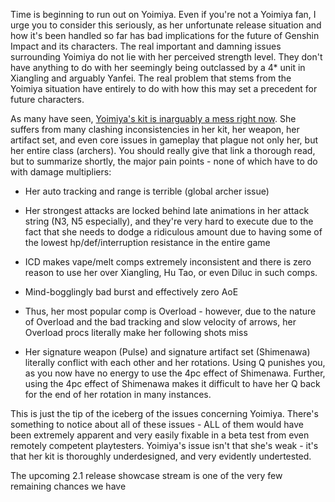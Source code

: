 Time is beginning to run out on Yoimiya. Even if you're not a Yoimiya fan, I urge you to consider this seriously, as her unfortunate release situation and how it's been handled so far has bad implications for the future of Genshin Impact and its characters. The real important and damning issues surrounding Yoimiya do not lie with her perceived strength level. They don't have anything to do with her seemingly being outclassed by a 4* unit in Xiangling and arguably Yanfei. The real problem that stems from the Yoimiya situation have entirely to do with how this may set a precedent for future characters.

As many have seen, [Yoimiya's kit is inarguably a mess right now](https://www.reddit.com/r/Genshin_Impact/comments/p5sdus/why_yoimiya_needs_fixing_an_indepth_summary_and/). She suffers from many clashing inconsistencies in her kit, her weapon, her artifact set, and even core issues in gameplay that plague not only her, but her entire class (archers). You should really give that link a thorough read, but to summarize shortly, the major pain points - none of which have to do with damage multipliers:

* Her auto tracking and range is terrible (global archer issue)

* Her strongest attacks are locked behind late animations in her attack string (N3, N5 especially), and they're very hard to execute due to the fact that she needs to dodge a ridiculous amount due to having some of the lowest hp/def/interruption resistance in the entire game

* ICD makes vape/melt comps extremely inconsistent and there is zero reason to use her over Xiangling, Hu Tao, or even Diluc in such comps.

* Mind-bogglingly bad burst and effectively zero AoE

* Thus, her most popular comp is Overload - however, due to the nature of Overload and the bad tracking and slow velocity of arrows, her Overload procs literally make her following shots miss

* Her signature weapon (Pulse) and signature artifact set (Shimenawa) literally conflict with each other and her rotations. Using Q punishes you, as you now have no energy to use the 4pc effect of Shimenawa. Further, using the 4pc effect of Shimenawa makes it difficult to have her Q back for the end of her rotation in many instances.

This is just the tip of the iceberg of the issues concerning Yoimiya. There's something to notice about all of these issues - ALL of them would have been extremely apparent and very easily fixable in a beta test from even remotely competent playtesters. Yoimiya's issue isn't that she's weak - it's that her kit is thoroughly underdesigned, and very evidently undertested.

The upcoming 2.1 release showcase stream is one of the very few remaining chances we have